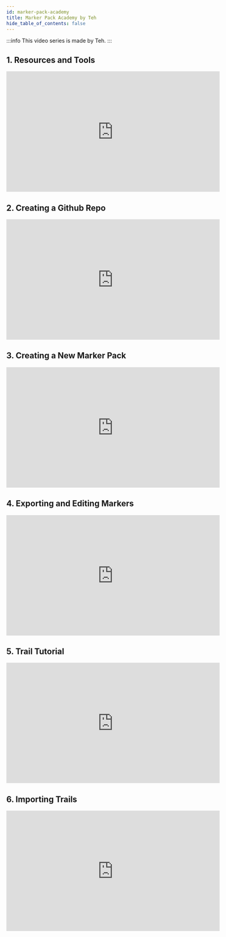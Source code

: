 ```yaml
---
id: marker-pack-academy
title: Marker Pack Academy by Teh
hide_table_of_contents: false
---
```


:::info
This video series is made by Teh.
:::

## 1. Resources and Tools

<iframe width="560" height="315" src="https://www.youtube-nocookie.com/embed/8U_PF0ops20?si=2iCqJyUk32Yncxyw" title="YouTube video player" frameborder="0" allow="accelerometer; autoplay; clipboard-write; encrypted-media; gyroscope; picture-in-picture; web-share" allowfullscreen></iframe>

## 2. Creating a Github Repo

<iframe width="560" height="315" src="https://www.youtube-nocookie.com/embed/3nCNoVXIEkc?si=f0Jpen9C-Y1wS1ma" title="YouTube video player" frameborder="0" allow="accelerometer; autoplay; clipboard-write; encrypted-media; gyroscope; picture-in-picture; web-share" allowfullscreen></iframe>

## 3. Creating a New Marker Pack

<iframe width="560" height="315" src="https://www.youtube-nocookie.com/embed/GvMK5f4d5J0?si=_73tOySTXMXvxYmH" title="YouTube video player" frameborder="0" allow="accelerometer; autoplay; clipboard-write; encrypted-media; gyroscope; picture-in-picture; web-share" allowfullscreen></iframe>

## 4. Exporting and Editing Markers

<iframe width="560" height="315" src="https://www.youtube-nocookie.com/embed/mIpK7LKfMSs?si=vU8H3kfZpDUJ8CmF" title="YouTube video player" frameborder="0" allow="accelerometer; autoplay; clipboard-write; encrypted-media; gyroscope; picture-in-picture; web-share" allowfullscreen></iframe>

## 5. Trail Tutorial

<iframe width="560" height="315" src="https://www.youtube-nocookie.com/embed/srPLVYnXLlY?si=rdquCMGBiTZ_a-GR" title="YouTube video player" frameborder="0" allow="accelerometer; autoplay; clipboard-write; encrypted-media; gyroscope; picture-in-picture; web-share" allowfullscreen></iframe>

## 6. Importing Trails

<iframe width="560" height="315" src="https://www.youtube-nocookie.com/embed/wVF_8rs79PY?si=35r6Eg3TPSXDWzN7" title="YouTube video player" frameborder="0" allow="accelerometer; autoplay; clipboard-write; encrypted-media; gyroscope; picture-in-picture; web-share" allowfullscreen></iframe>